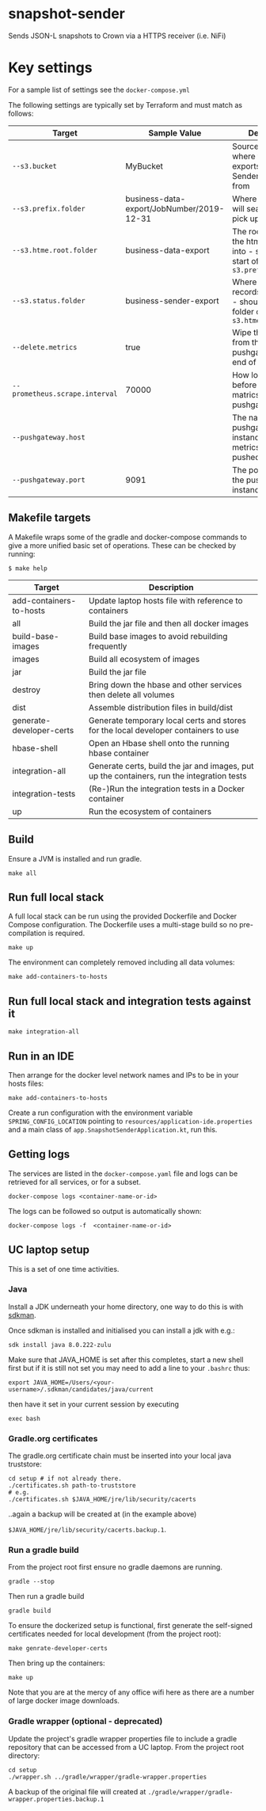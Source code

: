 # snapshot-sender

Sends JSON-L snapshots to Crown via a HTTPS receiver (i.e. NiFi)

# Key settings

For a sample list of settings see the `docker-compose.yml`

The following settings are typically set by Terraform and must match as follows:

| Target                   | Sample Value | Description |
|--------------------------|--------------|-------------|
|  `--s3.bucket`           | MyBucket     | Source bucket where the HTME exports and the Sender picks up from |
|  `--s3.prefix.folder`    | business-data-export/JobNumber/2019-12-31 | Where the sender will search for file to pick up |
|  `--s3.htme.root.folder` | business-data-export | The root location the htme will output into - should be the start of `s3.prefix.folder` |
|  `--s3.status.folder`    | business-sender-export | Where the sender records its progress - should be a sibling folder of `s3.htme.root.folder` |
| `--delete.metrics` | true | Wipe the metrics from the pushgateway at the end of the run |
| `--prometheus.scrape.interval` | 70000 | How long to wait before deleting matrics from the pushgateway |
| `--pushgateway.host` | | The name of the pushgateway instance to which metrics must be pushed |
| `--pushgateway.port` | 9091 | The port on which the pushgateway instance is listening |

## Makefile targets

A Makefile wraps some of the gradle and docker-compose commands to give a
more unified basic set of operations. These can be checked by running:

```
$ make help
```

| Target                       | Description |
|------------------------------|-------------|
| add-containers-to-hosts      | Update laptop hosts file with reference to containers |
| all                    | Build the jar file and then all docker images |
| build-base-images            | Build base images to avoid rebuilding frequently |
| images                 | Build all ecosystem of images |
| jar                    | Build the jar file |
| destroy                      | Bring down the hbase and other services then delete all volumes |
| dist                         | Assemble distribution files in build/dist |
| generate-developer-certs     | Generate temporary local certs and stores for the local developer containers to use |
| hbase-shell                  | Open an Hbase shell onto the running hbase container |
| integration-all              | Generate certs, build the jar and images, put up the containers, run the integration tests |
| integration-tests            | (Re-)Run the integration tests in a Docker container |
| up                           | Run the ecosystem of containers |


## Build

Ensure a JVM is installed and run gradle.

    make all

## Run full local stack

A full local stack can be run using the provided Dockerfile and Docker
Compose configuration. The Dockerfile uses a multi-stage build so no
pre-compilation is required.

    make up

The environment can completely removed including all data volumes:

    make add-containers-to-hosts

## Run full local stack and integration tests against it

    make integration-all

## Run in an IDE

Then arrange for the docker level network names and IPs to be in your hosts files:

    make add-containers-to-hosts

Create a run configuration with the environment variable `SPRING_CONFIG_LOCATION`
pointing to `resources/application-ide.properties` and a main class of
`app.SnapshotSenderApplication.kt`, run this.


## Getting logs

The services are listed in the `docker-compose.yaml` file and logs can be
retrieved for all services, or for a subset.

    docker-compose logs <container-name-or-id>

The logs can be followed so output is automatically shown:

    docker-compose logs -f  <container-name-or-id>

## UC laptop setup

This is a set of one time activities.

### Java

Install a JDK underneath your home directory, one way to do this is with
[sdkman](https://sdkman.io).

Once sdkman is installed and initialised you can install a jdk with e.g.:

    sdk install java 8.0.222-zulu

Make sure that JAVA_HOME is set after this completes, start a new shell first
but if it is still not set you may need to add a line to your `.bashrc` thus:

    export JAVA_HOME=/Users/<your-username>/.sdkman/candidates/java/current

then have it set in your current session by executing

    exec bash

### Gradle.org certificates

The gradle.org certificate chain must be inserted into your local java
truststore:

    cd setup # if not already there.
    ./certificates.sh path-to-truststore
    # e.g.
    ./certificates.sh $JAVA_HOME/jre/lib/security/cacerts

..again a backup will be created at (in the example above)

`$JAVA_HOME/jre/lib/security/cacerts.backup.1`.

### Run a gradle build

From the project root first ensure no gradle daemons are running.

    gradle --stop

Then run a gradle build

    gradle build

To ensure the dockerized setup is functional, first generate the self-signed
certificates needed for local development (from the project root):

    make genrate-developer-certs

Then bring up the containers:

    make up

Note that you are at the mercy of any office wifi here as there are a
number of large docker image downloads.


### Gradle wrapper (optional - deprecated)

Update the project's gradle wrapper properties file to include a gradle
repository that can be accessed from a UC laptop. From the project root
directory:

    cd setup
    ./wrapper.sh ../gradle/wrapper/gradle-wrapper.properties

A backup of the original file will created at
`./gradle/wrapper/gradle-wrapper.properties.backup.1`
